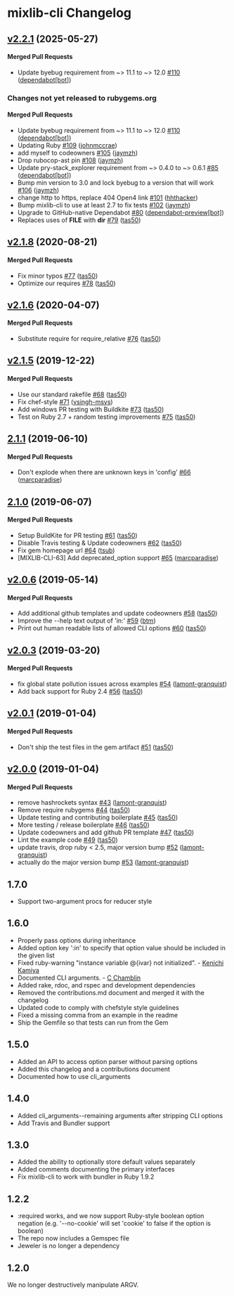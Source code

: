 # mixlib-cli Changelog

<!-- latest_release 2.2.1 -->
## [v2.2.1](https://github.com/chef/mixlib-cli/tree/v2.2.1) (2025-05-27)

#### Merged Pull Requests
- Update byebug requirement from ~&gt; 11.1 to ~&gt; 12.0 [#110](https://github.com/chef/mixlib-cli/pull/110) ([dependabot[bot]](https://github.com/dependabot[bot]))
<!-- latest_release -->

<!-- release_rollup since=2.1.8 -->
### Changes not yet released to rubygems.org

#### Merged Pull Requests
- Update byebug requirement from ~&gt; 11.1 to ~&gt; 12.0 [#110](https://github.com/chef/mixlib-cli/pull/110) ([dependabot[bot]](https://github.com/dependabot[bot])) <!-- 2.2.1 -->
- Updating Ruby [#109](https://github.com/chef/mixlib-cli/pull/109) ([johnmccrae](https://github.com/johnmccrae)) <!-- 2.2.0 -->
- add myself to codeowners [#105](https://github.com/chef/mixlib-cli/pull/105) ([jaymzh](https://github.com/jaymzh)) <!-- 2.1.16 -->
- Drop rubocop-ast pin [#108](https://github.com/chef/mixlib-cli/pull/108) ([jaymzh](https://github.com/jaymzh)) <!-- 2.1.15 -->
- Update pry-stack_explorer requirement from ~&gt; 0.4.0 to ~&gt; 0.6.1 [#85](https://github.com/chef/mixlib-cli/pull/85) ([dependabot[bot]](https://github.com/dependabot[bot])) <!-- 2.1.14 -->
- Bump min version to 3.0 and lock byebug to a version that will work [#106](https://github.com/chef/mixlib-cli/pull/106) ([jaymzh](https://github.com/jaymzh)) <!-- 2.1.13 -->
- change http to https, replace 404 Open4 link [#101](https://github.com/chef/mixlib-cli/pull/101) ([hhthacker](https://github.com/hhthacker)) <!-- 2.1.12 -->
- Bump mixlib-cli to use at least 2.7 to fix tests [#102](https://github.com/chef/mixlib-cli/pull/102) ([jaymzh](https://github.com/jaymzh)) <!-- 2.1.11 -->
- Upgrade to GitHub-native Dependabot [#80](https://github.com/chef/mixlib-cli/pull/80) ([dependabot-preview[bot]](https://github.com/dependabot-preview[bot])) <!-- 2.1.10 -->
- Replaces uses of __FILE__ with __dir__ [#79](https://github.com/chef/mixlib-cli/pull/79) ([tas50](https://github.com/tas50)) <!-- 2.1.9 -->
<!-- release_rollup -->

<!-- latest_stable_release -->
## [v2.1.8](https://github.com/chef/mixlib-cli/tree/v2.1.8) (2020-08-21)

#### Merged Pull Requests
- Fix minor typos [#77](https://github.com/chef/mixlib-cli/pull/77) ([tas50](https://github.com/tas50))
- Optimize our requires [#78](https://github.com/chef/mixlib-cli/pull/78) ([tas50](https://github.com/tas50))
<!-- latest_stable_release -->

## [v2.1.6](https://github.com/chef/mixlib-cli/tree/v2.1.6) (2020-04-07)

#### Merged Pull Requests
- Substitute require for require_relative [#76](https://github.com/chef/mixlib-cli/pull/76) ([tas50](https://github.com/tas50))

## [v2.1.5](https://github.com/chef/mixlib-cli/tree/v2.1.5) (2019-12-22)

#### Merged Pull Requests
- Use our standard rakefile [#68](https://github.com/chef/mixlib-cli/pull/68) ([tas50](https://github.com/tas50))
- Fix chef-style [#71](https://github.com/chef/mixlib-cli/pull/71) ([vsingh-msys](https://github.com/vsingh-msys))
- Add windows PR testing with Buildkite [#73](https://github.com/chef/mixlib-cli/pull/73) ([tas50](https://github.com/tas50))
- Test on Ruby 2.7 + random testing improvements [#75](https://github.com/chef/mixlib-cli/pull/75) ([tas50](https://github.com/tas50))

## [2.1.1](https://github.com/chef/mixlib-cli/tree/2.1.1) (2019-06-10)

#### Merged Pull Requests
- Don&#39;t explode when there are unknown keys in &#39;config&#39; [#66](https://github.com/chef/mixlib-cli/pull/66) ([marcparadise](https://github.com/marcparadise))

## [2.1.0](https://github.com/chef/mixlib-cli/tree/2.1.0) (2019-06-07)

#### Merged Pull Requests
- Setup BuildKite for PR testing [#61](https://github.com/chef/mixlib-cli/pull/61) ([tas50](https://github.com/tas50))
- Disable Travis testing &amp; Update codeowners [#62](https://github.com/chef/mixlib-cli/pull/62) ([tas50](https://github.com/tas50))
- Fix gem homepage url [#64](https://github.com/chef/mixlib-cli/pull/64) ([tsub](https://github.com/tsub))
- [MIXLIB-CLI-63] Add deprecated_option support [#65](https://github.com/chef/mixlib-cli/pull/65) ([marcparadise](https://github.com/marcparadise))

## [v2.0.6](https://github.com/chef/mixlib-cli/tree/v2.0.6) (2019-05-14)

#### Merged Pull Requests
- Add additional github templates and update codeowners [#58](https://github.com/chef/mixlib-cli/pull/58) ([tas50](https://github.com/tas50))
- Improve the --help text output of &#39;in:&#39; [#59](https://github.com/chef/mixlib-cli/pull/59) ([btm](https://github.com/btm))
- Print out human readable lists of allowed CLI options [#60](https://github.com/chef/mixlib-cli/pull/60) ([tas50](https://github.com/tas50))

## [v2.0.3](https://github.com/chef/mixlib-cli/tree/v2.0.3) (2019-03-20)

#### Merged Pull Requests
- fix global state pollution issues across examples [#54](https://github.com/chef/mixlib-cli/pull/54) ([lamont-granquist](https://github.com/lamont-granquist))
- Add back support for Ruby 2.4 [#56](https://github.com/chef/mixlib-cli/pull/56) ([tas50](https://github.com/tas50))

## [v2.0.1](https://github.com/chef/mixlib-cli/tree/v2.0.1) (2019-01-04)

#### Merged Pull Requests
- Don&#39;t ship the test files in the gem artifact [#51](https://github.com/chef/mixlib-cli/pull/51) ([tas50](https://github.com/tas50))

## [v2.0.0](https://github.com/chef/mixlib-cli/tree/v2.0.0) (2019-01-04)

#### Merged Pull Requests
- remove hashrockets syntax [#43](https://github.com/chef/mixlib-cli/pull/43) ([lamont-granquist](https://github.com/lamont-granquist))
- Remove require rubygems [#44](https://github.com/chef/mixlib-cli/pull/44) ([tas50](https://github.com/tas50))
- Update testing and contributing boilerplate [#45](https://github.com/chef/mixlib-cli/pull/45) ([tas50](https://github.com/tas50))
- More testing / release boilerplate [#46](https://github.com/chef/mixlib-cli/pull/46) ([tas50](https://github.com/tas50))
- Update codeowners and add github PR template [#47](https://github.com/chef/mixlib-cli/pull/47) ([tas50](https://github.com/tas50))
- Lint the example code [#49](https://github.com/chef/mixlib-cli/pull/49) ([tas50](https://github.com/tas50))
- update travis, drop ruby &lt; 2.5, major version bump [#52](https://github.com/chef/mixlib-cli/pull/52) ([lamont-granquist](https://github.com/lamont-granquist))
- actually do the major version bump [#53](https://github.com/chef/mixlib-cli/pull/53) ([lamont-granquist](https://github.com/lamont-granquist))



## 1.7.0

- Support two-argument procs for reducer style

## 1.6.0

- Properly pass options during inheritance
- Added option key ':in' to specify that option value should be included in the given list
- Fixed ruby-warning "instance variable @{ivar} not initialized". - [Kenichi Kamiya](https://github.com/kachick)
- Documented CLI arguments. - [C Chamblin](https://github.com/chamblin)
- Added rake, rdoc, and rspec and development dependencies
- Removed the contributions.md document and merged it with the changelog
- Updated code to comply with chefstyle style guidelines
- Fixed a missing comma from an example in the readme
- Ship the Gemfile so that tests can run from the Gem

## 1.5.0

- Added an API to access option parser without parsing options
- Added this changelog and a contributions document
- Documented how to use cli_arguments

## 1.4.0

- Added cli_arguments--remaining arguments after stripping CLI options
- Add Travis and Bundler support

## 1.3.0

- Added the ability to optionally store default values separately
- Added comments documenting the primary interfaces
- Fix mixlib-cli to work with bundler in Ruby 1.9.2

## 1.2.2

- :required works, and we now support Ruby-style boolean option negation (e.g. '--no-cookie' will set 'cookie' to false if the option is boolean)
- The repo now includes a Gemspec file
- Jeweler is no longer a dependency

## 1.2.0

We no longer destructively manipulate ARGV.